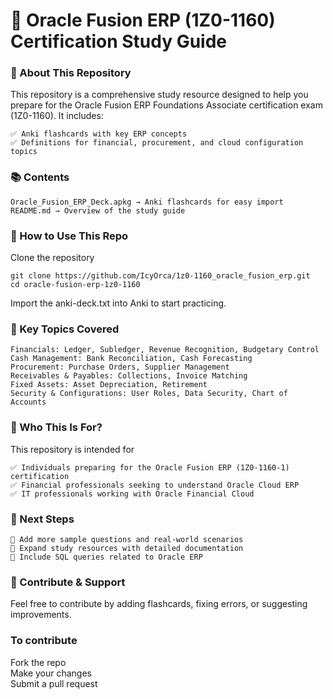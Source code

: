<h1>📌 Oracle Fusion ERP (1Z0-1160) Certification Study Guide</h1>

<h3>📖 About This Repository</h3>
This repository is a comprehensive study resource designed to help you prepare for the Oracle Fusion ERP Foundations Associate certification exam (1Z0-1160). It includes:

    ✅ Anki flashcards with key ERP concepts
    ✅ Definitions for financial, procurement, and cloud configuration topics

<h3>📚 Contents</h3>

    Oracle_Fusion_ERP_Deck.apkg → Anki flashcards for easy import
    README.md → Overview of the study guide

<h3>🚀 How to Use This Repo</h3>
Clone the repository

    git clone https://github.com/IcyOrca/1z0-1160_oracle_fusion_erp.git
    cd oracle-fusion-erp-1z0-1160

Import the anki-deck.txt into Anki to start practicing.

<h3>📖 Key Topics Covered</h3>

    Financials: Ledger, Subledger, Revenue Recognition, Budgetary Control
    Cash Management: Bank Reconciliation, Cash Forecasting
    Procurement: Purchase Orders, Supplier Management
    Receivables & Payables: Collections, Invoice Matching
    Fixed Assets: Asset Depreciation, Retirement
    Security & Configurations: User Roles, Data Security, Chart of Accounts

<h3>🎯 Who This Is For?</h3>
This repository is intended for

    ✅ Individuals preparing for the Oracle Fusion ERP (1Z0-1160-1) certification
    ✅ Financial professionals seeking to understand Oracle Cloud ERP
    ✅ IT professionals working with Oracle Financial Cloud
  
<h3>📌 Next Steps</h3>

    🔹 Add more sample questions and real-world scenarios
    🔹 Expand study resources with detailed documentation
    🔹 Include SQL queries related to Oracle ERP
  
<h3>📢 Contribute & Support</h3>
Feel free to contribute by adding flashcards, fixing errors, or suggesting improvements. 

<h3>To contribute</h3>
Fork the repo
<br>Make your changes
<br>Submit a pull request
